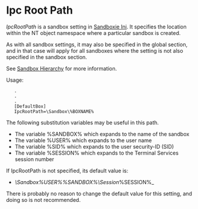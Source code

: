 # Ipc Root Path

_IpcRootPath_ is a sandbox setting in [Sandboxie Ini](SandboxieIni.md). It specifies the location within the NT object namespace where a particular sandbox is created.

As with all sandbox settings, it may also be specified in the global section, and in that case will apply for all sandboxes where the setting is not also specified in the sandbox section.

See [Sandbox Hierarchy](SandboxHierarchy.md) for more information.

Usage:
```
   .
   .
   .
   [DefaultBox]
   IpcRootPath=\Sandbox\%BOXNAME%
```

The following substitution variables may be useful in this path.

*   The variable %SANDBOX% which expands to the name of the sandbox
*   The variable %USER% which expands to the user name
*   The variable %SID% which expands to the user security-ID (SID)
*   The variable %SESSION% which expands to the Terminal Services session number

If IpcRootPath is not specified, its default value is:

*   _\Sandbox\%USER%\%SANDBOX%\Session_%SESSION%_

There is probably no reason to change the default value for this setting, and doing so is not recommended.
